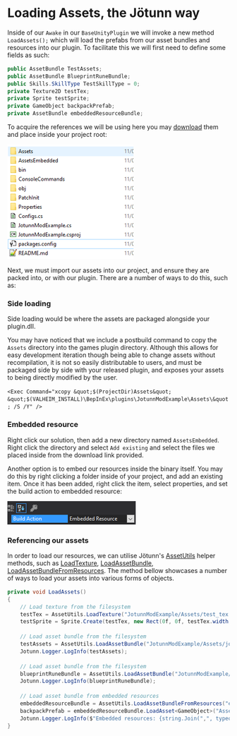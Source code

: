 ﻿# Loading Assets, the Jötunn way

Inside of our `Awake` in our `BaseUnityPlugin` we will invoke a new method `LoadAssets();` which will load the prefabs from our asset bundles and resources into our plugin. To facilitate this we will first need to define some fields as such:

```cs
public AssetBundle TestAssets;
public AssetBundle BlueprintRuneBundle;
public Skills.SkillType TestSkillType = 0;
private Texture2D testTex;
private Sprite testSprite;
private GameObject backpackPrefab;
private AssetBundle embeddedResourceBundle;
```

To acquire the references we will be using here you may [download](https://github.com/Valheim-Modding/JotunnModExample/blob/master/JotunnModExample/assets.zip) them and place inside your project root: 

![Assets Extraction](../images/data/AssetsExtraction.png)

Next, we must import our assets into our project, and ensure they are packed into, or with our plugin. There are a number of ways to do this, such as:


### Side loading

Side loading would be where the assets are packaged alongside your plugin.dll. 

You may have noticed that we include a postbuild command to copy the `Assets` directory into the games plugin directory. Although this allows for easy development iteration though being able to change assets without recompilation, it is not so easily distributable to users, and must be packaged side by side with your released plugin, and exposes your assets to being directly modified by the user.

`<Exec Command="xcopy &quot;$(ProjectDir)Assets&quot; &quot;$(VALHEIM_INSTALL)\BepInEx\plugins\JotunnModExample\Assets\&quot; /S /Y" />`

### Embedded resource

Right click our solution, then add a new directory named `AssetsEmbedded`. Right click the directory and select `Add existing` and select the files we placed inside from the download link provided.

Another option is to embed our resources inside the binary itself. You may do this by right clicking a folder inside of your project, and add an existing item. Once it has been added, right click the item, select properties, and set the build action to embedded resource:

![Assets.Embedded Resource](../images/data/Assets.EmbeddedResource.png)


### Referencing our assets
In order to load our resources, we can utilise Jötunn's [AssetUtils](xref:Jotunn.Utils.AssetUtils) helper methods, such as [LoadTexture](xref:Jotunn.Utils.AssetUtils.LoadTexture(System.String,System.Boolean)), [LoadAssetBundle](xref:Jotunn.Utils.AssetUtils.LoadAssetBundle(System.String)), [LoadAssetBundleFromResources](xref:Jotunn.Utils.AssetUtils.LoadAssetBundleFromResources(System.String,System.Reflection.Assembly)). The method bellow showcases a number of ways to load your assets into various forms of objects.

```cs
private void LoadAssets()
{
    // Load texture from the filesystem
    testTex = AssetUtils.LoadTexture("JotunnModExample/Assets/test_tex.jpg");
    testSprite = Sprite.Create(testTex, new Rect(0f, 0f, testTex.width, testTex.height), Vector2.zero);

    // Load asset bundle from the filesystem
    testAssets = AssetUtils.LoadAssetBundle("JotunnModExample/Assets/jotunnlibtest");
    Jotunn.Logger.LogInfo(testAssets);

    // Load asset bundle from the filesystem
    blueprintRuneBundle = AssetUtils.LoadAssetBundle("JotunnModExample/Assets/testblueprints");
    Jotunn.Logger.LogInfo(blueprintRuneBundle);

    // Load asset bundle from embedded resources
    embeddedResourceBundle = AssetUtils.LoadAssetBundleFromResources("eviesbackpacks", typeof(JotunnModExample).Assembly);
    backpackPrefab = embeddedResourceBundle.LoadAsset<GameObject>("Assets/Evie/CapeSilverBackpack.prefab");
    Jotunn.Logger.LogInfo($"Embedded resources: {string.Join(",", typeof(JotunnModExample).Assembly.GetManifestResourceNames())}");
}
```